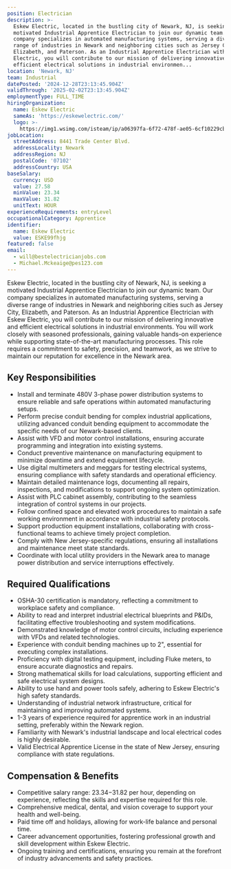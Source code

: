 ```yaml
---
position: Electrician
description: >-
  Eskew Electric, located in the bustling city of Newark, NJ, is seeking a
  motivated Industrial Apprentice Electrician to join our dynamic team. Our
  company specializes in automated manufacturing systems, serving a diverse
  range of industries in Newark and neighboring cities such as Jersey City,
  Elizabeth, and Paterson. As an Industrial Apprentice Electrician with Eskew
  Electric, you will contribute to our mission of delivering innovative and
  efficient electrical solutions in industrial environmen...
location: 'Newark, NJ'
team: Industrial
datePosted: '2024-12-28T23:13:45.904Z'
validThrough: '2025-02-02T23:13:45.904Z'
employmentType: FULL_TIME
hiringOrganization:
  name: Eskew Electric
  sameAs: 'https://eskewelectric.com/'
  logo: >-
    https://img1.wsimg.com/isteam/ip/a06397fa-6f72-478f-ae05-6cf10229cbc5/blob-b5037f9.png/:/rs=w:501,h:400,cg:true,m/cr=w:501,h:400/qt=q:95
jobLocation:
  streetAddress: 8441 Trade Center Blvd.
  addressLocality: Newark
  addressRegion: NJ
  postalCode: '07102'
  addressCountry: USA
baseSalary:
  currency: USD
  value: 27.58
  minValue: 23.34
  maxValue: 31.82
  unitText: HOUR
experienceRequirements: entryLevel
occupationalCategory: Apprentice
identifier:
  name: Eskew Electric
  value: ESKE99fhjg
featured: false
email:
  - will@bestelectricianjobs.com
  - Michael.Mckeaige@pes123.com
---
```




Eskew Electric, located in the bustling city of Newark, NJ, is seeking a motivated Industrial Apprentice Electrician to join our dynamic team. Our company specializes in automated manufacturing systems, serving a diverse range of industries in Newark and neighboring cities such as Jersey City, Elizabeth, and Paterson. As an Industrial Apprentice Electrician with Eskew Electric, you will contribute to our mission of delivering innovative and efficient electrical solutions in industrial environments. You will work closely with seasoned professionals, gaining valuable hands-on experience while supporting state-of-the-art manufacturing processes. This role requires a commitment to safety, precision, and teamwork, as we strive to maintain our reputation for excellence in the Newark area.

## Key Responsibilities

- Install and terminate 480V 3-phase power distribution systems to ensure reliable and safe operations within automated manufacturing setups.
- Perform precise conduit bending for complex industrial applications, utilizing advanced conduit bending equipment to accommodate the specific needs of our Newark-based clients.
- Assist with VFD and motor control installations, ensuring accurate programming and integration into existing systems.
- Conduct preventive maintenance on manufacturing equipment to minimize downtime and extend equipment lifecycle.
- Use digital multimeters and meggars for testing electrical systems, ensuring compliance with safety standards and operational efficiency.
- Maintain detailed maintenance logs, documenting all repairs, inspections, and modifications to support ongoing system optimization.
- Assist with PLC cabinet assembly, contributing to the seamless integration of control systems in our projects.
- Follow confined space and elevated work procedures to maintain a safe working environment in accordance with industrial safety protocols.
- Support production equipment installations, collaborating with cross-functional teams to achieve timely project completion.
- Comply with New Jersey-specific regulations, ensuring all installations and maintenance meet state standards.
- Coordinate with local utility providers in the Newark area to manage power distribution and service interruptions effectively.

## Required Qualifications

- OSHA-30 certification is mandatory, reflecting a commitment to workplace safety and compliance.
- Ability to read and interpret industrial electrical blueprints and P&IDs, facilitating effective troubleshooting and system modifications.
- Demonstrated knowledge of motor control circuits, including experience with VFDs and related technologies.
- Experience with conduit bending machines up to 2", essential for executing complex installations.
- Proficiency with digital testing equipment, including Fluke meters, to ensure accurate diagnostics and repairs.
- Strong mathematical skills for load calculations, supporting efficient and safe electrical system designs.
- Ability to use hand and power tools safely, adhering to Eskew Electric's high safety standards.
- Understanding of industrial network infrastructure, critical for maintaining and improving automated systems.
- 1-3 years of experience required for apprentice work in an industrial setting, preferably within the Newark region.
- Familiarity with Newark's industrial landscape and local electrical codes is highly desirable.
- Valid Electrical Apprentice License in the state of New Jersey, ensuring compliance with state regulations.

## Compensation & Benefits

- Competitive salary range: $23.34-$31.82 per hour, depending on experience, reflecting the skills and expertise required for this role.
- Comprehensive medical, dental, and vision coverage to support your health and well-being.
- Paid time off and holidays, allowing for work-life balance and personal time.
- Career advancement opportunities, fostering professional growth and skill development within Eskew Electric.
- Ongoing training and certifications, ensuring you remain at the forefront of industry advancements and safety practices.